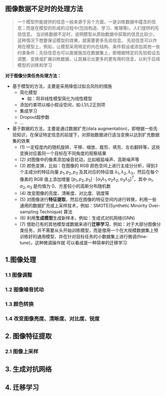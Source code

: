


## 图像数据不足时的处理方法

> 一个模型所能提供的信息一般来源于另个方面，一是训练数据中蕴含的信 息；而是在模型的形成的过程中(包括构造、学习、推理等)，人们提供的先验信息。
> 当训练数据不足时，说明模型从原始数据中获取的信息比较少，这种情况下想要保证模型的效果，就需要更多先验信息。
> 先验信息可以作用在模型上，例如，让模型采用特定的内在结构、条件假设或添加其他一些约束条件；先验信息也可以直接施加在数据集上，即根据特定的先验假设去调整、变换或扩展训练数据，让其展示出更多的更有用的信息，以利于后续模型的训练和学习


**对于图像分类任务处理方法：**

* 基于模型的方法，主要是采用降低过拟合风险的措施
	- 简化模型
		+ 如：将非线性模型简化为线性模型
	- 添加约束项以缩小假设空间，如:L1/L2正则项
	- 集成学习
	- Dropout超参数
	- ...
* 基于数据的方法，主要是通过数据扩充(data augmentation)，即根据一些先验知识，在保证特定信息的前提下，对原始数据进行适当变换以达到扩充数据集的效果
	- (1) 一定程度内的随机旋转、平移、缩放、裁剪、填充、左右翻转等，这些变换对应着同一个目标在不同角度的观察结果
	- (2) 对图像中的像素添加噪音扰动，比如椒盐噪声、高斯噪声等
	- (3) 颜色变换，比如：在图像的 RGB 颜色空间上进行主成分分析，得到3个主成分的特征向量 $p_{1}, p_{2}, p_{3}$ 及其对应的特征值 $\lambda_{1}, \lambda_{2}, \lambda_{3}$，然后在每个像素的 RGB 值上添加增量 $[p_{1}, p_{2}, p_{3}]\cdot [\alpha_{1}\lambda_{1}, \alpha_{2}\lambda_{2}, \alpha_{3}\lambda_{3}]^{T}$，其中 $\alpha_{1}, \alpha_{2}, \alpha_{3}$ 是均值为 0、方差较小的高斯分布随机数
	- (4) 改变图像的亮度、清晰度、对比度、锐度等
	- (5) 对图像进行**特征提取**，然后在图像的特征空间内进行转换，利用一些通用的数据扩充或上采样技术，例如：SMOTE(Synthetic Minority Over-sampling Technique) 算法
	- (6) 利用**生成模型**生成新样本，例如：生成式对抗网络(GNN)
	- (7) 借助已有的其他模型或数据来进行**迁移学习**，例如：对于大部分图像分类任务，并不需要从头开始训练模型，而是借用一个在大规模数据集上预训练好的通用模型，并在针对目标任务的小数据集上进行微调(fine-tune)，这种微调操作就 可以看成是一种简单的迁移学习


## 1.图像处理

### 1.1 图像调整

### 1.2 图像噪音扰动

### 1.3 颜色转换

### 1.4 改变图像亮度、清晰度、对比度、锐度

## 2. 图像特征提取

### 2.1 图像上采样

## 3. 生成对抗网络

## 4. 迁移学习

